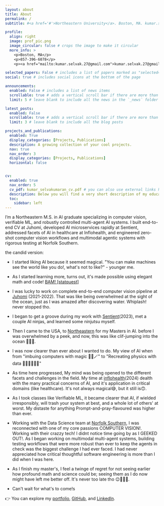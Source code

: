 ```yaml
---
layout: about
title: About
permalink: /
subtitle: #<a href='#'>Northeastern University</a>. Boston, MA. kumar.selvak.27@gmail.com.

profile:
  align: right
  image: prof_pic.png
  image_circular: false # crops the image to make it circular
  more_info: >
    <p>Boston, MA</p>
    <p>857-396-6078</p>
    <p><a href="mailto:kumar.selvak.27@gmail.com">kumar.selvak.27@gmail.com</a></p>

selected_papers: False # includes a list of papers marked as "selected={true}"
social: true # includes social icons at the bottom of the page

announcements:
  enabled: False # includes a list of news items
  scrollable: true # adds a vertical scroll bar if there are more than 3 news items
  limit: 5 # leave blank to include all the news in the `_news` folder

latest_posts:
  enabled: False
  scrollable: true # adds a vertical scroll bar if there are more than 3 new posts items
  limit: 3 # leave blank to include all the blog posts

projects_and_publications:
  enabled: True
  display_categories: [Projects, Publications]
  description: A growing collection of your cool projects.
  nav: true
  nav_order: 3
  display_categories: [Projects, Publications]
  horizontal: false


cv:
  enabled: true
  nav_order: 5
  cv_pdf: kumar_selvakumaran_cv.pdf # you can also use external links here
  description: Below you will find a very short description of my education and work ex. For a more <b> complete CV </b> click the pdf icon 👉
  toc:
    sidebar: left
---
```


I’m a Northeastern M.S. in AI graduate specializing in computer vision, verifiable ML, and robustly controlled multi-agent AI systems. I built end-to-end CV at Juhomi, developed AI microservices rapidly at Sentient, addressed facets of AI in healthcare at Inflohealth, and engineered zero-shot computer vision workflows and  multimodal agentic systems with rigorous testing at Norfolk Southern.

the candid version:

- I started liking AI because it seemed magical. "You can make machines see the world like you do!, what's not to like?" - younger me.

- As I started learning more, turns out, it's made possible using elegant math and code! [BAM! \[statquest\]](https://www.youtube.com/watch?v=i4iUvjsGCMc)

- I was lucky to work on complete end-to-end computer vision pipeline at [Juhomi](https://www.juhomi.com/) (2021-2022). That was like being overwhelmed at the sight of the ocean, just as I was amazed after discovering water. Whiplash! never stopped tho.

- I began to get a groove during my work with [Sentient](https://sentient.io/)(2023), met a couple AI ninjas, and learned some ninjutsu myself.

- Then I came to the USA, to [Northeastern](https://www.northeastern.edu/) for my Masters in AI. before I was overwhelmed by a peek, and now, this was like clif-jumping into the ocean 🏊🏽‍♂️.

- I was now clearer than ever about I wanted to do. My view of AI when from "imbuing computers with magic 👶🏽🪄" to "Recreating physics with data 👨🏾‍🔬👨🏾‍💻"

- As time here progressed, My mind was being opened to the different facets and challenges in the field. My time at [inflohealth](https://inflohealth.com/)(2024) dealth with the many practical concerns of AI, and it's application in critical domains (like healthcare). It's not always magical😅, but it still is🙃.

- As I took classes like Verifiable ML, it became clearer that AI, if wielded irresponsibly, will trash your system at best, and a whole lot of others' at worst. My distaste for anything Prompt-and-pray-flavoured was higher than ever.

- Working with the Data Science team at [Norfolk Southern](https://www.norfolksouthern.com/), I was reconnected with one of my core passions COMPUTER VISION!. Working with their crazzy tech! I didnt notice time going by as I GEEKED OUT!. As I began working on multimodal multi-agent systems, building testing workflows that were more robust than ever to keep the agents in check was the biggest challenge I had ever faced. I had never appreciated how critical thoughtful software engineering is more than I did when I was here.

- As I finish my master's, I feel a twinge of regret for not seeing earlier how profound math and science could be; seeing them as I do now might have left me better off. It's never too late tho 😉🤫😶‍🌫️.

- Can't wait for what's to come!s

👉 You can explore my [portfolio](https://www.datascienceportfol.io/kumarselvakumaran), [GitHub](https://github.com/kumar-selvakumaran), and [LinkedIn](https://www.linkedin.com/in/kumar-selva/).  
